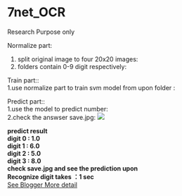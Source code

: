 # 7net_OCR
Research Purpose only

Normalize part:<br />
1. split original image to four 20x20 images:<br />
2.  folders contain  0-9 digit respectively:<br />

Train part::<br />
1.use normalize part to train svm model from upon folder :<br />

Predict part::<br />
1.use the model to predict number:<br />
2.check the answser save.jpg:
<img src="https://github.com/lagendre/7net_OCR/blob/master/save.jpg" />

<b>predict result<br />
digit 0 : 1.0<br />
digit 1 : 6.0<br />
digit 2 : 5.0<br />
digit 3 : 8.0<br />
check save.jpg and see the prediction upon<br />
Recognize digit takes ：1 sec<br />
</b>
<a href="http://lagendre.blogspot.tw/2015/06/java.html"><u>See Blogger More detail</u></a>
